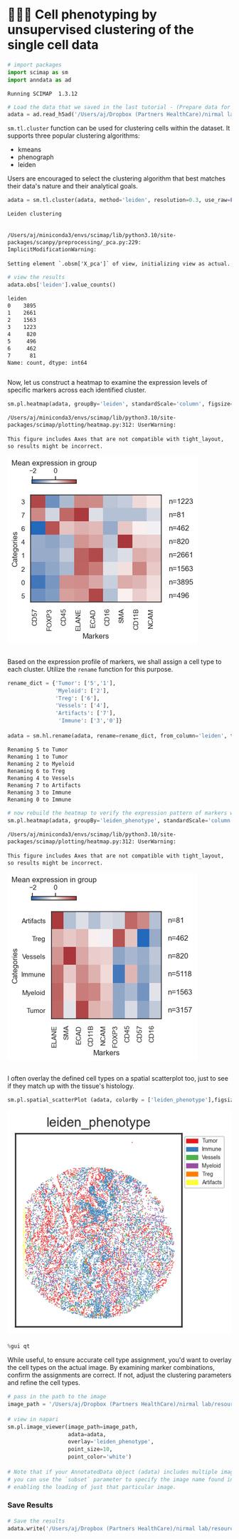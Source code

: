 # 🤹🏼‍♂️ Cell phenotyping by unsupervised clustering of the single cell data


```python
# import packages
import scimap as sm
import anndata as ad
```

    Running SCIMAP  1.3.12



```python
# Load the data that we saved in the last tutorial - (Prepare data for SCIMAP)
adata = ad.read_h5ad('/Users/aj/Dropbox (Partners HealthCare)/nirmal lab/resources/exemplarData/scimapExampleData/scimapExampleData.h5ad')
```

`sm.tl.cluster` function can be used for clustering cells within the dataset. It supports three popular clustering algorithms:

- kmeans
- phenograph
- leiden
 
Users are encouraged to select the clustering algorithm that best matches their data's nature and their analytical goals.


```python
adata = sm.tl.cluster(adata, method='leiden', resolution=0.3, use_raw=False, log=False)
```

    Leiden clustering


    /Users/aj/miniconda3/envs/scimap/lib/python3.10/site-packages/scanpy/preprocessing/_pca.py:229: ImplicitModificationWarning:
    
    Setting element `.obsm['X_pca']` of view, initializing view as actual.
    



```python
# view the results
adata.obs['leiden'].value_counts()
```




    leiden
    0    3895
    1    2661
    2    1563
    3    1223
    4     820
    5     496
    6     462
    7      81
    Name: count, dtype: int64




```python

```

Now, let us construct a heatmap to examine the expression levels of specific markers across each identified cluster.


```python
sm.pl.heatmap(adata, groupBy='leiden', standardScale='column', figsize=(5,4), showPrevalence=True)
```

    /Users/aj/miniconda3/envs/scimap/lib/python3.10/site-packages/scimap/plotting/heatmap.py:312: UserWarning:
    
    This figure includes Axes that are not compatible with tight_layout, so results might be incorrect.
    



    
![png](clustering_scimap_files/clustering_scimap_8_1.png)
    



```python

```

Based on the expression profile of markers, we shall assign a cell type to each cluster. Utilize the `rename` function for this purpose.


```python
rename_dict = {'Tumor': ['5','1'],
               'Myeloid': ['2'],
               'Treg': ['6'],
               'Vessels': ['4'],
               'Artifacts': ['7'],
                'Immune': ['3','0']}

adata = sm.hl.rename(adata, rename=rename_dict, from_column='leiden', to_column='leiden_phenotype')
```

    Renaming 5 to Tumor
    Renaming 1 to Tumor
    Renaming 2 to Myeloid
    Renaming 6 to Treg
    Renaming 4 to Vessels
    Renaming 7 to Artifacts
    Renaming 3 to Immune
    Renaming 0 to Immune



```python
# now rebuild the heatmap to verify the expression pattern of markers within each cell type
sm.pl.heatmap(adata, groupBy='leiden_phenotype', standardScale='column', figsize=(5,4), showPrevalence=True)
```

    /Users/aj/miniconda3/envs/scimap/lib/python3.10/site-packages/scimap/plotting/heatmap.py:312: UserWarning:
    
    This figure includes Axes that are not compatible with tight_layout, so results might be incorrect.
    



    
![png](clustering_scimap_files/clustering_scimap_12_1.png)
    



```python

```

I often overlay the defined cell types on a spatial scatterplot too, just to see if they match up with the tissue's histology.


```python
sm.pl.spatial_scatterPlot (adata, colorBy = ['leiden_phenotype'],figsize=(3,3), s=0.7, fontsize=5, catCmap='Set1')
```


    
![png](clustering_scimap_files/clustering_scimap_15_0.png)
    



```python
%gui qt
```

While useful, to ensure accurate cell type assignment, you'd want to overlay the cell types on the actual image. By examining marker combinations, confirm the assignments are correct. If not, adjust the clustering parameters and refine the cell types.


```python
# pass in the path to the image
image_path = '/Users/aj/Dropbox (Partners HealthCare)/nirmal lab/resources/exemplarData/scimapExampleData/registration/exemplar-001.ome.tif'

# view in napari
sm.pl.image_viewer(image_path=image_path, 
                   adata=adata, 
                   overlay='leiden_phenotype', 
                   point_size=10,
                   point_color='white')

# Note that if your AnnotatedData object (adata) includes multiple images, 
# you can use the `subset` parameter to specify the image name found in the `imageid` column, 
# enabling the loading of just that particular image.
```

### Save Results


```python
# Save the results
adata.write('/Users/aj/Dropbox (Partners HealthCare)/nirmal lab/resources/exemplarData/scimapExampleData/scimapExampleData.h5ad')
```


```python

```

